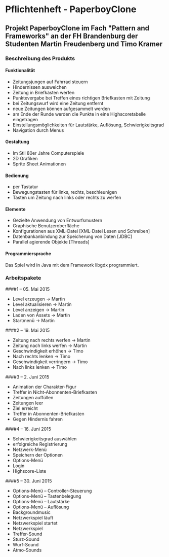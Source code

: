 # Pflichtenheft - PaperboyClone
## Projekt PaperboyClone im Fach "Pattern and Frameworks" an der FH Brandenburg der Studenten Martin Freudenberg und Timo Kramer

### Beschreibung des Produkts

#### Funktionalität

 * Zeitungsjungen auf Fahrrad steuern
 * Hindernissen ausweichen
 * Zeitung in Briefkästen werfen
 * Punktevergabe bei Treffen eines richtigen Briefkasten mit Zeitung
 * bei Zeitungswurf wird eine Zeitung entfernt
 * neue Zeitungen können aufgesammelt werden
 * am Ende der Runde werden die Punkte in eine Highscoretabelle eingetragen
 * Einstellungsmöglichkeiten für Lautstärke, Auflösung, Schwierigkeitsgrad
 * Navigation durch Menus

#### Gestaltung

* Im Stil 80er Jahre Computerspiele
* 2D Grafiken
* Sprite Sheet Animationen

#### Bedienung

* per Tastatur
* Bewegungstasten für links, rechts, beschleunigen
* Tasten um Zeitung nach links oder rechts zu werfen

#### Elemente

* Gezielte Anwendung von Entwurfsmustern
* Graphische Benutzeroberfläche
* Konfigurationen aus XML-Datei [XML-Datei Lesen und Schreiben]
* Datenbankanbindung zur Speicherung von Daten [JDBC]
* Parallel agierende Objekte [Threads]

#### Programmiersprache

Das Spiel wird in Java mit dem Framework libgdx programmiert.

### Arbeitspakete

####1 – 05. Mai 2015
* Level erzeugen -> Martin
* Level aktualisieren -> Martin
* Level anzeigen -> Martin
* Laden von Assets -> Martin
* Startmenü -> Martin

####2 – 19. Mai 2015
* Zeitung nach rechts werfen -> Martin
* Zeitung nach links werfen -> Martin
* Geschwindigkeit erhöhen -> Timo
* Nach rechts lenken -> Timo
* Geschwindigkeit verringern -> Timo
* Nach links lenken -> Timo

####3 – 2. Juni 2015
* Animation der Charakter-Figur
* Treffer in Nicht-Abonnenten-Briefkasten
* Zeitungen auffüllen
* Zeitungen leer
* Ziel erreicht
* Treffer in Abonnenten-Briefkasten
* Gegen Hindernis fahren	

####4 – 16. Juni 2015
* Schwierigkeitsgrad auswählen
* erfolgreiche Registrierung
* Netzwerk-Menü
* Speichern der Optionen
* Options-Menü
* Login
* Highscore-Liste


####5 – 30. Juni 2015
* Options-Menü – Controller-Steuerung
* Options-Menü – Tastenbelegung
* Options-Menü – Lautstärke
* Options-Menü – Auflösung
* Backgroundmusic
* Netzwerkspiel läuft
* Netzwerkspiel startet
* Netzwerkspiel
* Treffer-Sound
* Sturz-Sound
* Wurf-Sound
* Atmo-Sounds
